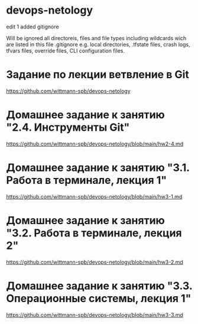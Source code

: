 # devops-netology
edit 1
added gitignore

Will be ignored all directoreis, files and file types including wildcards wich are listed
in this file .gitignore e.g. local directories, .tfstate files, crash logs, tfvars files, override
files, CLI configuration files.

# Задание по лекции ветвление в Git
https://github.com/wittmann-spb/devops-netology


# Домашнее задание к занятию "2.4. Инструменты Git"

https://github.com/wittmann-spb/devops-netology/blob/main/hw2-4.md

# Домашнее задание к занятию "3.1. Работа в терминале, лекция 1"

https://github.com/wittmann-spb/devops-netology/blob/main/hw3-1.md

# Домашнее задание к занятию "3.2. Работа в терминале, лекция 2"

https://github.com/wittmann-spb/devops-netology/blob/main/hw3-2.md

# Домашнее задание к занятию "3.3. Операционные системы, лекция 1"

https://github.com/wittmann-spb/devops-netology/blob/main/hw3-3.md

